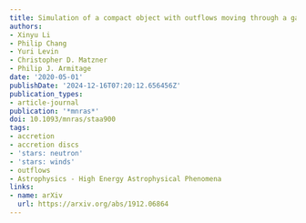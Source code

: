 ```yaml
---
title: Simulation of a compact object with outflows moving through a gaseous background
authors:
- Xinyu Li
- Philip Chang
- Yuri Levin
- Christopher D. Matzner
- Philip J. Armitage
date: '2020-05-01'
publishDate: '2024-12-16T07:20:12.656456Z'
publication_types:
- article-journal
publication: '*mnras*'
doi: 10.1093/mnras/staa900
tags:
- accretion
- accretion discs
- 'stars: neutron'
- 'stars: winds'
- outflows
- Astrophysics - High Energy Astrophysical Phenomena
links:
- name: arXiv
  url: https://arxiv.org/abs/1912.06864
---
```

